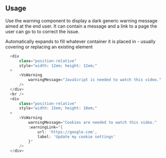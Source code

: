 ## Usage
Use the warning component to display a dark generic warning message aimed
at the end user. It can contain a message and a link to a page the user can go
to to correct the issue.

Automatically expands to fill whatever container it is placed in - usually
covering or replacing an existing element

  ```js
    <div
        class="position-relative"
        style="width: 12em; height: 12em;"
    >
        <VsWarning
            warningMessage="JavaScript is needed to watch this video."
        />
    </div>
    <br />
    <div
        class="position-relative"
        style="width: 15em; height: 18em;"
    >
        <VsWarning
            warningMessage="Cookies are needed to watch this video."
            :warningLink="{
                url: 'https://google.com',
                label: 'Update my cookie settings'
            }"
        />
    </div>

  ```
